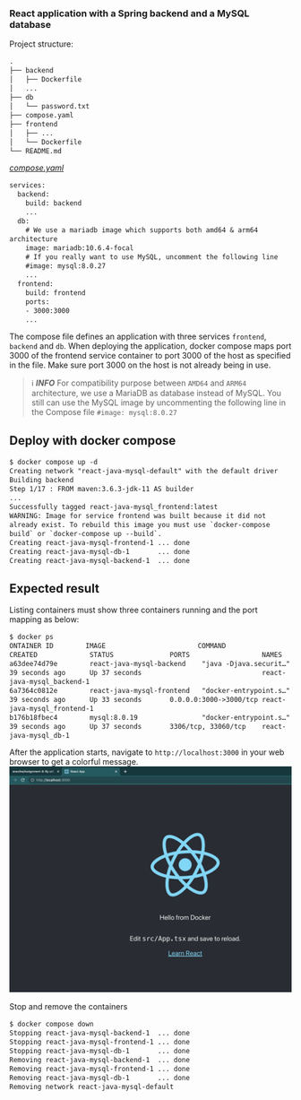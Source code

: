 

### React application with a Spring backend and a MySQL database

Project structure:
```
.
├── backend
│   ├── Dockerfile
│   ...
├── db
│   └── password.txt
├── compose.yaml
├── frontend
│   ├── ...
│   └── Dockerfile
└── README.md
```

[_compose.yaml_](compose.yaml)
```
services:
  backend:
    build: backend
    ...
  db:
    # We use a mariadb image which supports both amd64 & arm64 architecture
    image: mariadb:10.6.4-focal
    # If you really want to use MySQL, uncomment the following line
    #image: mysql:8.0.27
    ...
  frontend:
    build: frontend
    ports:
    - 3000:3000
    ...
```
The compose file defines an application with three services `frontend`, `backend` and `db`.
When deploying the application, docker compose maps port 3000 of the frontend service container to port 3000 of the host as specified in the file.
Make sure port 3000 on the host is not already being in use.

> ℹ️ **_INFO_**
> For compatibility purpose between `AMD64` and `ARM64` architecture, we use a MariaDB as database instead of MySQL.
> You still can use the MySQL image by uncommenting the following line in the Compose file
> `#image: mysql:8.0.27`
## Deploy with docker compose

```
$ docker compose up -d
Creating network "react-java-mysql-default" with the default driver
Building backend
Step 1/17 : FROM maven:3.6.3-jdk-11 AS builder
...
Successfully tagged react-java-mysql_frontend:latest
WARNING: Image for service frontend was built because it did not already exist. To rebuild this image you must use `docker-compose build` or `docker-compose up --build`.
Creating react-java-mysql-frontend-1 ... done
Creating react-java-mysql-db-1       ... done
Creating react-java-mysql-backend-1  ... done
```

## Expected result

Listing containers must show three containers running and the port mapping as below:
```
$ docker ps
ONTAINER ID        IMAGE                       COMMAND                  CREATED             STATUS              PORTS                  NAMES
a63dee74d79e        react-java-mysql-backend    "java -Djava.securit…"   39 seconds ago      Up 37 seconds                              react-java-mysql_backend-1
6a7364c0812e        react-java-mysql-frontend   "docker-entrypoint.s…"   39 seconds ago      Up 33 seconds       0.0.0.0:3000->3000/tcp react-java-mysql_frontend-1
b176b18fbec4        mysql:8.0.19                "docker-entrypoint.s…"   39 seconds ago      Up 37 seconds       3306/tcp, 33060/tcp    react-java-mysql_db-1
```

After the application starts, navigate to `http://localhost:3000` in your web browser to get a colorful message.
![page](./output.jpg)

Stop and remove the containers
```
$ docker compose down
Stopping react-java-mysql-backend-1  ... done
Stopping react-java-mysql-frontend-1 ... done
Stopping react-java-mysql-db-1       ... done
Removing react-java-mysql-backend-1  ... done
Removing react-java-mysql-frontend-1 ... done
Removing react-java-mysql-db-1       ... done
Removing network react-java-mysql-default
```
